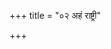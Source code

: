 +++
title = "०२ अहं राष्ट्री"

+++
<div class="js_include" url="/vedAH_Rk/shAkalam/saMhitA/vishvAsa-prastutiH/10/125/03_ahaM_rAShTrI.md"  newLevelForH1="2" includeTitle="false"> </div>
